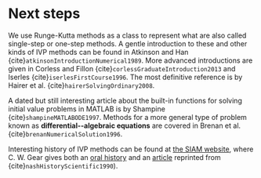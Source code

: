 # Next steps

We use Runge-Kutta methods as a class to represent what are also called single-step or one-step methods. A gentle introduction to these and other kinds of IVP methods can be found in Atkinson and Han {cite}`atkinsonIntroductionNumerical1989`. More advanced introductions are given in Corless and Fillon {cite}`corlessGraduateIntroduction2013` and Iserles {cite}`iserlesFirstCourse1996`. The most definitive reference is by Hairer et al. {cite}`hairerSolvingOrdinary2008`.

A dated but still interesting article about the built-in functions for solving initial value problems in MATLAB is by Shampine {cite}`shampineMATLABODE1997`. Methods for a more general type of problem known as **differential--algebraic equations** are covered in Brenan et al. {cite}`brenanNumericalSolution1996`.

Interesting history of IVP methods can be found at
[the SIAM website](http://history.siam.org), where C. W. Gear gives both an [oral history](http://history.siam.org/oralhistories/gear.htm) and an [article](http://history.siam.org/pdf/cwgear.pdf) reprinted from {cite}`nashHistoryScientific1990`).
